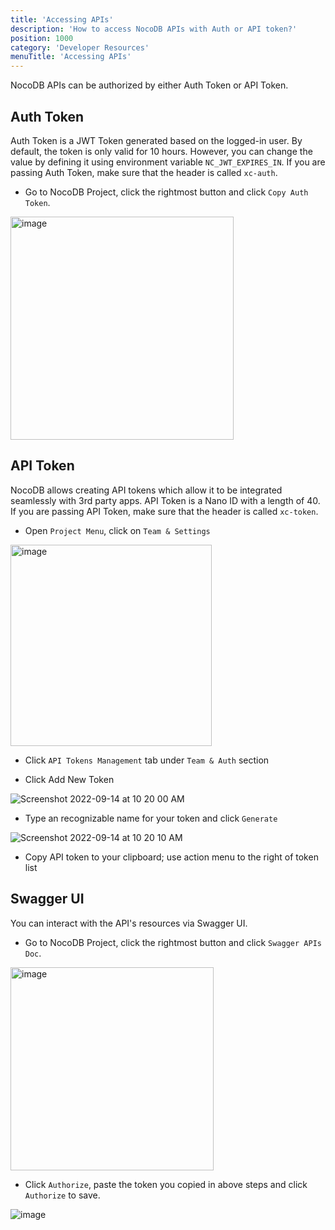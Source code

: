 ```yaml
---
title: 'Accessing APIs'
description: 'How to access NocoDB APIs with Auth or API token?'
position: 1000
category: 'Developer Resources'
menuTitle: 'Accessing APIs'
---
```


NocoDB APIs can be authorized by either Auth Token or API Token.

## Auth Token

Auth Token is a JWT Token generated based on the logged-in user. By default, the token is only valid for 10 hours. However, you can change the value by defining it using environment variable `NC_JWT_EXPIRES_IN`. If you are passing Auth Token, make sure that the header is called `xc-auth`.

- Go to NocoDB Project, click the rightmost button and click ``Copy Auth Token``.
    
<img width="357" alt="image" src="https://user-images.githubusercontent.com/35857179/194856397-b2e194e8-5ca1-420e-8b46-e1345d1d91d3.png">

## API Token

NocoDB allows creating API tokens which allow it to be integrated seamlessly with 3rd party apps. API Token is a Nano ID with a length of 40. If you are passing API Token, make sure that the header is called `xc-token`.

- Open `Project Menu`, click on `Team & Settings`
  
<img width="322" alt="image" src="https://user-images.githubusercontent.com/35857179/194856648-67936db0-ee4d-4060-be3d-af9f86ef8fc6.png">

- Click `API Tokens Management` tab under `Team & Auth` section

- Click Add New Token
  
![Screenshot 2022-09-14 at 10 20 00 AM](https://user-images.githubusercontent.com/86527202/190062728-9c09934f-b5e4-4fec-b4d2-0cd3648bbb39.png)

- Type an recognizable name for your token and click `Generate`
  
![Screenshot 2022-09-14 at 10 20 10 AM](https://user-images.githubusercontent.com/86527202/190062801-db3fab83-7974-4dfe-9c83-bf0d8a7dba1e.png)

- Copy API token to your clipboard; use action menu to the right of token list

## Swagger UI

You can interact with the API's resources via Swagger UI.

- Go to NocoDB Project, click the rightmost button and click  ``Swagger APIs Doc``.
  
<img width="325" alt="image" src="https://user-images.githubusercontent.com/35857179/194856535-c81bfc2a-8cdd-41aa-8aa6-9c667c972fa4.png">

- Click ``Authorize``, paste the token you copied in above steps and click `Authorize` to save.

![image](https://user-images.githubusercontent.com/35857179/164874471-29fc1630-ab99-4c25-8ce2-b41e5415e4be.png)

